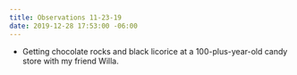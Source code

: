 ```yaml
---
title: Observations 11-23-19
date: 2019-12-28 17:53:00 -06:00
---
```


- Getting chocolate rocks and black licorice at a 100-plus-year-old candy store with my friend Willa.
